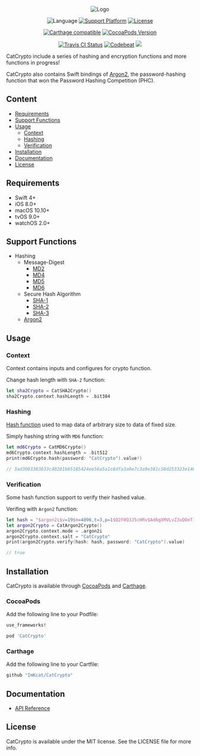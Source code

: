 <p align="center">
	<img src="https://github.com/ImKcat/CatCrypto/raw/master/CatCrypto-Logo.png" alt="Logo">
</p>

<p align="center">
	<img src="https://img.shields.io/badge/Language-swift4-EF5138.svg?style=flat" alt="Language">
	<a href="http://cocoapods.org/pods/CatCrypto"><img src="https://img.shields.io/cocoapods/p/CatCrypto.svg?style=flat" alt="Support Platform"></a>
	<a href="http://cocoapods.org/pods/CatCrypto"><img src="https://img.shields.io/cocoapods/l/CatCrypto.svg?style=flat" alt="License"></a>
</p>

<p align="center">
	<a href="https://github.com/Carthage/Carthage"><img src="https://img.shields.io/badge/Carthage-compatible-4BC51D.svg?style=flat" alt="Carthage compatible"></a>
	<a href="http://cocoapods.org/pods/CatCrypto"><img src="https://img.shields.io/cocoapods/v/CatCrypto.svg?style=flat" alt="CocoaPods Version"></a>
</p>

<p align="center">
	<a href="https://travis-ci.org/ImKcat/CatCrypto"><img src="http://img.shields.io/travis/ImKcat/CatCrypto.svg?style=flat" alt="Travis CI Status"></a>
	<a href="https://codebeat.co/projects/github-com-imkcat-catcrypto-master"><img src="https://codebeat.co/badges/003d39ba-cbd6-4166-ab28-57630fc60f9f" alt="Codebeat"></a>
    <a href="https://codecov.io/gh/ImKcat/CatCrypto"><img src="https://codecov.io/gh/ImKcat/CatCrypto/branch/master/graph/badge.svg" /></a>
</p>

CatCrypto include a series of hashing and encryption functions and more functions in progress!

CatCrypto also contains Swift bindings of [Argon2](https://github.com/P-H-C/phc-winner-argon2), the password-hashing function that won the Password Hashing Competition (PHC).

## Content

- [Requirements](#requirements)
- [Support Functions](#support-functions)
- [Usage](#usage)
    + [Context](#context)
    + [Hashing](#hashing)
    + [Verification](#verification)
- [Installation](#installation)
- [Documentation](#documentation)
- [License](#license)

## Requirements

- Swift 4+
- iOS 8.0+
- macOS 10.10+
- tvOS 9.0+
- watchOS 2.0+

## Support Functions

- Hashing
    + Message-Digest
  		* [MD2](https://tools.ietf.org/html/rfc1319)
  		* [MD4](https://tools.ietf.org/html/rfc1320)
  		* [MD5](https://tools.ietf.org/html/rfc1321)
  		* [MD6](http://groups.csail.mit.edu/cis/md6/)
    + Secure Hash Algorithm
        * [SHA-1](https://csrc.nist.gov/csrc/media/publications/fips/180/4/final/documents/fips180-4-draft-aug2014.pdf)
        * [SHA-2](https://csrc.nist.gov/csrc/media/publications/fips/180/4/final/documents/fips180-4-draft-aug2014.pdf)
        * [SHA-3](http://nvlpubs.nist.gov/nistpubs/FIPS/NIST.FIPS.202.pdf)
	+ [Argon2](https://github.com/P-H-C/phc-winner-argon2)

## Usage

### Context

Context contains inputs and configures for crypto function.

Change hash length with `SHA-2` function:

``` swift
let sha2Crypto = CatSHA2Crypto()
sha2Crypto.context.hashLength = .bit384
```

### Hashing

[Hash function](https://en.wikipedia.org/wiki/Hash_function) used to map data of arbitrary size to data of fixed size.

Simply hashing string with `MD6` function:

``` swift
let md6Crypto = CatMD6Crypto()
md6Crypto.context.hashLength = .bit512
print(md6Crypto.hash(password: "CatCrypto").value!)

// 3ad3003383633c40281bb5185424ee56a5a1c6dfa3a0e7c3a9e381c58d253323e146feb3f04cb9ebcde47186e042ce63109b8d19f3ca760ea00c90654eb2b272
```

### Verification

Some hash function support to verify their hashed value.

Verifing with `Argon2` function:

``` swift
let hash = "$argon2i$v=19$m=4096,t=3,p=1$Q2F0Q3J5cHRv$Ad6gXMVLvZ3uQOeTi6nCmU4Ns2/nPDfPD5B3yyebv8k"
let argon2Crypto = CatArgon2Crypto()
argon2Crypto.context.mode = .argon2i
argon2Crypto.context.salt = "CatCrypto"
print(argon2Crypto.verify(hash: hash, password: "CatCrypto").value)

// true
```

## Installation

CatCrypto is available through [CocoaPods](http://cocoapods.org) and [Carthage](https://github.com/Carthage/Carthage).

### CocoaPods

Add the following line to your Podfile:

```ruby
use_frameworks!

pod 'CatCrypto'
```

### Carthage

Add the following line to your Cartfile:

```ruby
github "ImKcat/CatCrypto"
```

## Documentation

- [API Reference](https://imkcat.github.io/CatCrypto/)

## License

CatCrypto is available under the MIT license. See the LICENSE file for more info.
